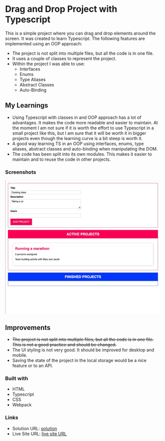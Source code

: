 # Drag and Drop Project with Typescript

This is a simple project where you can drag and drop elements around the screen. It was created to learn Typescript. The following features are implemented using an OOP approach:

- The project is not split into multiple files, but all the code is in one file.
- It uses a couple of classes to represent the project.
- Within the project I was able to use:
  - Interfaces
  - Enums
  - Type Aliases
  - Abstract Classes
  - Auto-Binding

## My Learnings

- Using Typescript with classes in and OOP approach has a lot of advantages. It makes the code more readable and easier to maintain. At the moment I am not sure if it is worth the effort to use Typescript in a small project like this, but I am sure that it will be worth it in bigger projects even though the learning curve is a bit steep is worth it.
- A good way learning TS in an OOP using interfaces, enums, type aliases, abstract classes and auto-binding when manipulating the DOM.
- The code has been split into its own modules. This makes it easier to maintain and to reuse the code in other projects.

### Screenshots

![project](./assets/drag-drop-project.gif)

## Improvements

- ~~The project is not split into multiple files, but all the code is in one file. This is not a good practice and should be changed.~~
- The UI styling is not very good. It should be improved for desktop and mobile.
- Saving the state of the project in the local storage would be a nice feature or to an API.

### Built with

- HTML
- Typescript
- CSS
- Webpack

### Links

- Solution URL: [solution](https://github.com/e-rojas/drag-and-drop-ts)
- Live Site URL: [live site URL](https://e-rojas.github.io/drag-and-drop-ts/)
